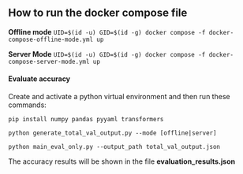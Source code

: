 ## How to run the docker compose file ##

**Offline mode**
```UID=$(id -u) GID=$(id -g) docker compose -f docker-compose-offline-mode.yml up```

**Server Mode**
```UID=$(id -u) GID=$(id -g) docker compose -f docker-compose-server-mode.yml up```

#### Evaluate accuracy ####

Create and activate a python virtual environment and then run these commands:

```pip install numpy pandas pyyaml transformers```

```python generate_total_val_output.py --mode [offline|server]```

```python main_eval_only.py --output_path total_val_output.json```

The accuracy results will be shown in the file **evaluation_results.json**